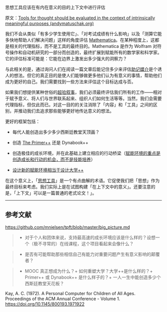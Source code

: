 思想工具应该在有内在意义的目的上下文中进行评估

原文：[Tools for thought should be evaluated in the context of intrinsically meaningful purposes (andymatuschak.org)](https://notes.andymatuschak.org/z494jinM6aNqjzLuVenhH3tkgMWuDgzby3odm)

我们不会从类似「有多少学生使用它」、「对考试成绩有什么影响」以及「测算它能多快地帮助人们解决问题」这样的角度评估 [Mathematica](https://notes.andymatuschak.org/zihU6LodtWSUP6dGPDQmM4UqCp4sAXSvJAb)。在某种程度上，这都是相关的代理指标，而不是工具的最终目的。Mathematica 是作为 Wolfram 对符号操作和自动机研究的一部分而创造的，最终扩展到赋能所有的数学家和科学家。它的评估标准可能是：它能在边界上激发出多少强大的洞察力？

与此相关的是，通过询问人们在阅读一篇文章后能记住多少来评估[助记媒介](https://notes.andymatuschak.org/z4rRX3qwSSJRsEkdXKwH2shamgHNeRthrMLiF)是个诱人的想法。但它的真正目的是使人们能够做更多他们认为有意义的事情，帮助他们成为更好的自己。我们需要找到一些方法来评估这个目标达成与否。

如果我们想提供某种世俗的[超验叙事](https://notes.andymatuschak.org/z415U4CPdKAcFCNtkAFmKPw3DVAhrAPqPqwPB)，我们必须最终评估我们所有的工作——相对于赋予意义、将人们与世界联系起来、组织人们如何生活等等。当然，我们会需要代理指标，但仅此而已。对这一目的的关注消除了「内容」和「工具」之间的区别，并推动我们去追求那些能够更好地传达意义的想法。

更好的框架包括：

- 每代人能创造出多少多少西斯廷教堂天顶画？

- 创造 [The Primer++](https://notes.andymatuschak.org/z2LSeViHDq9uQaPzrQvUgqsotZTKRgBZMm24) 还是 Dynabook++

- 创造极佳的成长环境，并在此基础上建立相应的行动桥梁（[赋能环境的重点是创造成长和行动的机会，而不是技能培养](https://notes.andymatuschak.org/z5th5bWm6VhB6PPbYB97gUKMdnaZe5atntRza)）

- [设计新的赋能环境相当于设计大学++](https://notes.andymatuschak.org/z7VvaRXqJ9ftH18TPKpySuRiEkLj9N9MFLQAW)

在这个意义上，「[思想工具](https://notes.andymatuschak.org/z5YhNc8HVKxjg9a3h3SeCyKqnNDFgiY6WGrM)」是一个有点曲解的术语。它促使我们把「思想」作为最终目标来考虑。我们实际上是在试图构建「在上下文中的意义」。还要注意的是，「上下文」可以是一篇普通的老式论文！」。

------

## 参考文献

https://github.com/mnielsen/tpft/blob/master/big_picture.md

> - 对于个人和团体来说，支持最高速的成长环境应该是什么样的？设想一个（极不寻常的）在线课程，这个项目看起来会像什么？

> - 是否有可能帮助那些相信自己有能力对重要问题产生有意义影响的颠覆者？

> - MOOC 真正想成为什么？+ 如何重塑大学？大学++是什么样的？+ Primer++ 或 Dynabook++ 是什么样子的？+ 一人一生中能创造多少个西斯廷教堂天花板？

Kay, A. C. (1972). A Personal Computer for Children of All Ages. Proceedings of the ACM Annual Conference - Volume 1. https://doi.org/10.1145/800193.1971922